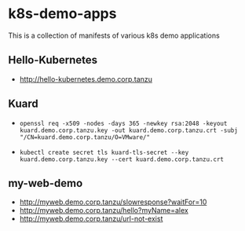 # k8s-demo-apps
This is a collection of manifests of various k8s demo applications

## Hello-Kubernetes
- http://hello-kubernetes.demo.corp.tanzu

## Kuard
- `openssl req -x509 -nodes -days 365 -newkey rsa:2048 -keyout kuard.demo.corp.tanzu.key -out kuard.demo.corp.tanzu.crt -subj "/CN=kuard.demo.corp.tanzu/O=VMware/"`

- `kubectl create secret tls kuard-tls-secret --key kuard.demo.corp.tanzu.key --cert kuard.demo.corp.tanzu.crt`

## my-web-demo
- http://myweb.demo.corp.tanzu/slowresponse?waitFor=10
- http://myweb.demo.corp.tanzu/hello?myName=alex
- http://myweb.demo.corp.tanzu/url-not-exist
